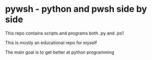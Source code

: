 # pywsh - python and pwsh side by side

This repo contains scripts and programs both .py and .ps1

This is mostly an educational repo for myself

The main goal is to get better at python programming